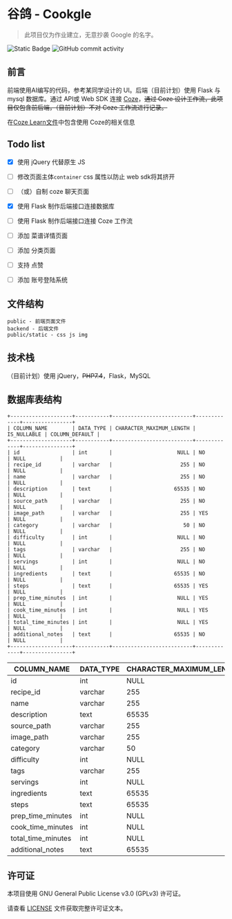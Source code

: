# 谷鸽 - Cookgle
> 此项目仅为作业建立，无意抄袭 Google 的名字。

![Static Badge](https://img.shields.io/badge/%E8%B0%B7-%E9%B8%BD-orange)
![GitHub commit activity](https://img.shields.io/github/commit-activity/w/xu-fencer/cookgle)

<!-- [TOC] -->

## 前言

前端使用AI编写的代码，参考某同学设计的 UI。后端（目前计划）使用 Flask 与 mysql 数据库。通过 API或 Web SDK 连接 [Coze](https://www.coze.com/)，~~通过 Coze 设计工作流，此项目仅包含前后端，（目前计划）不对 Coze 工作流进行记录。~~

在[Coze Learn文件](CozeLearn.md)中包含使用 Coze的相关信息

## Todo list

- [x] 使用 jQuery 代替原生 JS
- [ ] 修改页面主体`container` css 属性以防止 web sdk将其挤开
- [ ] （或）自制 coze 聊天页面
- [x] 使用 Flask 制作后端接口连接数据库
- [ ] 使用 Flask 制作后端接口连接 Coze 工作流
- [ ] 添加 菜谱详情页面
- [ ] 添加 分类页面
- [ ] 支持 点赞
- [ ] 添加 账号登陆系统


## 文件结构

```
public - 前端页面文件
backend - 后端文件
public/static - css js img
```

## 技术栈

（目前计划）使用 jQuery，~~PHP7.4~~，Flask，MySQL

## 数据库表结构
```
+--------------------+-----------+--------------------------+-------------+----------------+
| COLUMN_NAME        | DATA_TYPE | CHARACTER_MAXIMUM_LENGTH | IS_NULLABLE | COLUMN_DEFAULT |
+--------------------+-----------+--------------------------+-------------+----------------+
| id                 | int       |                     NULL | NO          | NULL           |
| recipe_id          | varchar   |                      255 | NO          | NULL           |
| name               | varchar   |                      255 | NO          | NULL           |
| description        | text      |                    65535 | NO          | NULL           |
| source_path        | varchar   |                      255 | NO          | NULL           |
| image_path         | varchar   |                      255 | YES         | NULL           |
| category           | varchar   |                       50 | NO          | NULL           |
| difficulty         | int       |                     NULL | NO          | NULL           |
| tags               | varchar   |                      255 | NO          | NULL           |
| servings           | int       |                     NULL | NO          | NULL           |
| ingredients        | text      |                    65535 | NO          | NULL           |
| steps              | text      |                    65535 | YES         | NULL           |
| prep_time_minutes  | int       |                     NULL | YES         | NULL           |
| cook_time_minutes  | int       |                     NULL | YES         | NULL           |
| total_time_minutes | int       |                     NULL | YES         | NULL           |
| additional_notes   | text      |                    65535 | NO          | NULL           |
+--------------------+-----------+--------------------------+-------------+----------------+
```

| COLUMN_NAME        | DATA_TYPE | CHARACTER_MAXIMUM_LENGTH | IS_NULLABLE | COLUMN_DEFAULT |
|--------------------|-----------|--------------------------|-------------|----------------|
| id                 | int       | NULL                     | NO          | NULL           |
| recipe_id          | varchar   | 255                      | NO          | NULL           |
| name               | varchar   | 255                      | NO          | NULL           |
| description        | text      | 65535                    | NO          | NULL           |
| source_path        | varchar   | 255                      | NO          | NULL           |
| image_path         | varchar   | 255                      | YES         | NULL           |
| category           | varchar   | 50                       | NO          | NULL           |
| difficulty         | int       | NULL                     | NO          | NULL           |
| tags               | varchar   | 255                      | NO          | NULL           |
| servings           | int       | NULL                     | NO          | NULL           |
| ingredients        | text      | 65535                    | NO          | NULL           |
| steps              | text      | 65535                    | YES         | NULL           |
| prep_time_minutes  | int       | NULL                     | YES         | NULL           |
| cook_time_minutes  | int       | NULL                     | YES         | NULL           |
| total_time_minutes | int       | NULL                     | YES         | NULL           |
| additional_notes   | text      | 65535                    | NO          | NULL           |

## 许可证

本项目使用 GNU General Public License v3.0 (GPLv3) 许可证。

请查看 [LICENSE](LICENSE) 文件获取完整许可证文本。
